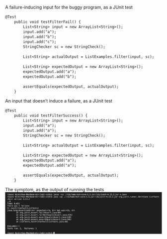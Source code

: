 A failure-inducing input for the buggy program, as a JUnit test 
```
@Test
    public void testFilterFail() {
        List<String> input = new ArrayList<String>();
        input.add("a");
        input.add("b");
        input.add("c");
        StringChecker sc = new StringCheck();

        List<String> actualOutput = ListExamples.filter(input, sc);

        List<String> expectedOutput = new ArrayList<String>();
        expectedOutput.add("a");
        expectedOutput.add("b");

        assertEquals(expectedOutput, actualOutput);
    }
```

An input that doesn’t induce a failure, as a JUnit test
```
@Test
    public void testFilterSuccess() {
        List<String> input = new ArrayList<String>();
        input.add("a");
        input.add("a");
        StringChecker sc = new StringCheck();

        List<String> actualOutput = ListExamples.filter(input, sc);

        List<String> expectedOutput = new ArrayList<String>();
        expectedOutput.add("a");
        expectedOutput.add("a");

        assertEquals(expectedOutput, actualOutput);
    }
```

The symptom, as the output of running the tests  
![output of running tests](https://raw.githubusercontent.com/nselvakumar25/cse15l-lab-reports/main/test-output-lab3.png)

